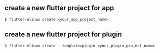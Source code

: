 
## create a new flutter project for app

```Shell
$ flutter-elinux create <your_app_project_name>
```

## create a new flutter project for plugin

```Shell
$ flutter-elinux create --template=plugin <your_plugin_project_name>
```